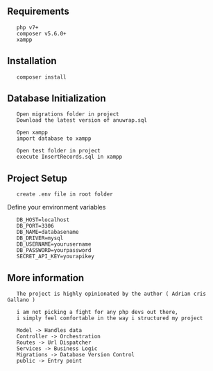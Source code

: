 ## Requirements
```
   php v7+
   composer v5.6.0+
   xampp
```

## Installation
```
   composer install
```

## Database Initialization
```
   Open migrations folder in project
   Download the latest version of anuwrap.sql

   Open xampp
   import database to xampp

   Open test folder in project
   execute InsertRecords.sql in xampp
```
## Project Setup
```
   create .env file in root folder
```
   Define your environment variables
```
   DB_HOST=localhost
   DB_PORT=3306
   DB_NAME=databasename
   DB_DRIVER=mysql
   DB_USERNAME=yourusername
   DB_PASSWORD=yourpassword
   SECRET_API_KEY=yourapikey
```

## More information
```
   The project is highly opinionated by the author ( Adrian cris Gallano )

   i am not picking a fight for any php devs out there, 
   i simply feel comfortable in the way i structured my project

   Model -> Handles data
   Controller -> Orchestration
   Routes -> Url Dispatcher
   Services -> Business Logic
   Migrations -> Database Version Control
   public -> Entry point

```